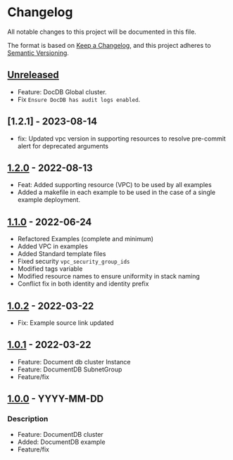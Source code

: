 # Changelog
All notable changes to this project will be documented in this file.

The format is based on [Keep a Changelog](https://keepachangelog.com/en/1.0.0/),
and this project adheres to [Semantic Versioning](https://semver.org/spec/v2.0.0.html).


## [Unreleased]
- Feature: DocDB Global cluster.
- Fix `Ensure DocDB has audit logs enabled`.

## [1.2.1] - 2023-08-14
- fix: Updated vpc version in supporting resources to resolve pre-commit alert for deprecated arguments

## [1.2.0] - 2022-08-13
- Feat: Added supporting resource (VPC) to be used by all examples
- Added a makefile in each example to be used in the case of a single example deployment.

## [1.1.0] - 2022-06-24
- Refactored Examples (complete and minimum)
- Added VPC in examples
- Added Standard template files
- Fixed security `vpc_security_group_ids`
- Modified tags variable
- Modified resource names to ensure uniformity in stack naming
- Conflict fix in both identity and identity prefix


## [1.0.2] - 2022-03-22
- Fix: Example source link updated

## [1.0.1] - 2022-03-22
- Feature: Document db cluster Instance
- Feature: DocumentDB SubnetGroup
- Feature/fix

## [1.0.0] - YYYY-MM-DD
### Description
- Feature: DocumentDB cluster
- Added: DocumentDB example
- Feature/fix

[Unreleased]: https://github.com/boldlink/terraform-aws-docdb/compare/1.2.0...HEAD

[1.2.0]: https://github.com/boldlink/terraform-aws-docdb/releases/tag/1.2.0

[1.1.0]: https://github.com/boldlink/terraform-aws-docdb/releases/tag/1.1.0

[1.0.2]: https://github.com/boldlink/terraform-aws-docdb/releases/tag/1.0.2

[1.0.1]: https://github.com/boldlink/terraform-aws-docdb/releases/tag/1.0.1

[1.0.0]: https://github.com/boldlink/terraform-aws-docdb/releases/tag/1.0.0
